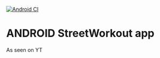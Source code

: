 [![Android CI](https://github.com/rozkminiacz/StreetWorkout-Android/actions/workflows/android.yml/badge.svg)](https://github.com/rozkminiacz/StreetWorkout-Android/actions/workflows/android.yml)

# ANDROID StreetWorkout app

As seen on YT